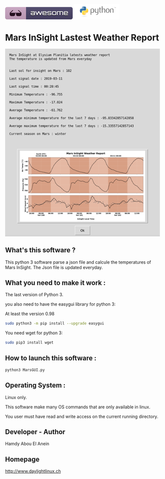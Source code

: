 ![Awesome](awesome.svg) ![Python](python.png)  

# Mars InSight Lastest Weather Report

![Screenshot](screenshot1.png)

## What's this software ?  

This python 3 software parse a json file and calcule the temperatures of Mars InSight. The Json file is updated everyday.
 

## What you need to make it work :  

The last version of Python 3.

you also need to have the easygui library for python 3:

At least the version 0.98

```sh
sudo python3 -m pip install --upgrade easygui 
```
You need wget for python 3:


```sh
sudo pip3 install wget
```

## How to launch this software :  

```sh
python3 MarsGUI.py
```  

## Operating System :

Linux only. 

This software make many OS commands that are only available in linux. 

You user must have read and write access on the current running directory.

## Developer - Author

Hamdy Abou El Anein

## Homepage

http://www.daylightlinux.ch 
